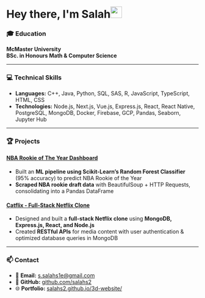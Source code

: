 # Hey there, I'm Salah<img src="https://media.giphy.com/media/hvRJCLFzcasrR4ia7z/giphy.gif" width="30px"> 


### 🎓 Education
**McMaster University**  
**BSc. in Honours Math & Computer Science**

---

### 💻 Technical Skills
- **Languages:** C++, Java, Python, SQL, SAS, R, JavaScript, TypeScript, HTML, CSS  
- **Technologies:** Node.js, Next.js, Vue.js, Express.js, React, React Native, PostgreSQL, MongoDB, Docker, Firebase, GCP, Pandas, Seaborn, Jupyter Hub  

---

### 🏆 Projects
#### **[NBA Rookie of The Year Dashboard](https://github.com/salahs2/NBA-RoTY-Dashboard)**
- Built an **ML pipeline using Scikit-Learn’s Random Forest Classifier** (95% accuracy) to predict NBA Rookie of the Year  
- **Scraped NBA rookie draft data** with BeautifulSoup + HTTP Requests, consolidating into a Pandas DataFrame  

#### **[Catflix - Full-Stack Netflix Clone](https://github.com/salahs2/Catflix)**
- Designed and built a **full-stack Netflix clone** using **MongoDB, Express.js, React, and Node.js**  
- Created **RESTful APIs** for media content with user authentication & optimized database queries in MongoDB  

---

### 📫 Contact
- 📧 **Email:** [s.salahs1e@gmail.com](mailto:s.salahs1e@gmail.com)  
- 🔗 **GitHub:** [github.com/salahs2](https://github.com/salahs2)  
- 🌐 **Portfolio:** [salahs2.github.io/3d-website/](https://salahs2.github.io/3d-website/)  
